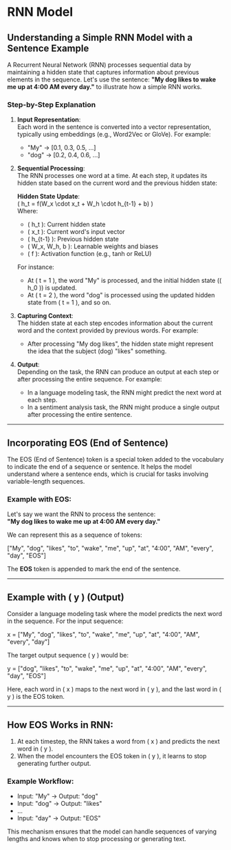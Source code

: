 # RNN Model

## Understanding a Simple RNN Model with a Sentence Example

A Recurrent Neural Network (RNN) processes sequential data by maintaining a hidden state that captures information about previous elements in the sequence. Let's use the sentence: **"My dog likes to wake me up at 4:00 AM every day."** to illustrate how a simple RNN works.

### Step-by-Step Explanation

1. **Input Representation**:  
   Each word in the sentence is converted into a vector representation, typically using embeddings (e.g., Word2Vec or GloVe). For example:
   - "My" → [0.1, 0.3, 0.5, ...]
   - "dog" → [0.2, 0.4, 0.6, ...]

2. **Sequential Processing**:  
   The RNN processes one word at a time. At each step, it updates its hidden state based on the current word and the previous hidden state:

   **Hidden State Update**:  
   \( h_t = f(W_x \cdot x_t + W_h \cdot h_{t-1} + b) \)  
   Where:
   - \( h_t \): Current hidden state
   - \( x_t \): Current word's input vector
   - \( h_{t-1} \): Previous hidden state
   - \( W_x, W_h, b \): Learnable weights and biases
   - \( f \): Activation function (e.g., tanh or ReLU)

   For instance:
   - At \( t = 1 \), the word "My" is processed, and the initial hidden state (\( h_0 \)) is updated.
   - At \( t = 2 \), the word "dog" is processed using the updated hidden state from \( t = 1 \), and so on.

3. **Capturing Context**:  
   The hidden state at each step encodes information about the current word and the context provided by previous words. For example:
   - After processing "My dog likes", the hidden state might represent the idea that the subject (dog) "likes" something.

4. **Output**:  
   Depending on the task, the RNN can produce an output at each step or after processing the entire sequence. For example:
   - In a language modeling task, the RNN might predict the next word at each step.
   - In a sentiment analysis task, the RNN might produce a single output after processing the entire sentence.

---

## Incorporating EOS (End of Sentence)

The EOS (End of Sentence) token is a special token added to the vocabulary to indicate the end of a sequence or sentence. It helps the model understand where a sentence ends, which is crucial for tasks involving variable-length sequences.

### Example with EOS:
Let's say we want the RNN to process the sentence:  
**"My dog likes to wake me up at 4:00 AM every day."**

We can represent this as a sequence of tokens:

["My", "dog", "likes", "to", "wake", "me", "up", "at", "4:00", "AM", "every", "day", "EOS"]


The **EOS** token is appended to mark the end of the sentence.

---

## Example with \( y \) (Output)

Consider a language modeling task where the model predicts the next word in the sequence. For the input sequence:

x = ["My", "dog", "likes", "to", "wake", "me", "up", "at", "4:00", "AM", "every", "day"]

The target output sequence \( y \) would be:

y = ["dog", "likes", "to", "wake", "me", "up", "at", "4:00", "AM", "every", "day", "EOS"]


Here, each word in \( x \) maps to the next word in \( y \), and the last word in \( y \) is the EOS token.

---

## How EOS Works in RNN:

1. At each timestep, the RNN takes a word from \( x \) and predicts the next word in \( y \).
2. When the model encounters the EOS token in \( y \), it learns to stop generating further output.

### Example Workflow:

- Input: "My" → Output: "dog"
- Input: "dog" → Output: "likes"
- ...
- Input: "day" → Output: "EOS"

This mechanism ensures that the model can handle sequences of varying lengths and knows when to stop processing or generating text.
